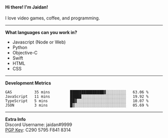 #### Hi there! I'm Jaidan!
I love video games, coffee, and programming.

---
**What languages can you work in?**<br>
- Javascript (Node or Web)
- Python
- Objective-C
- Swift
- HTML
- CSS

---
**Development Metrics**<br>
<!--START_SECTION:waka-->
```text
GAS          35 mins         ███████████████▓░░░░░░░░░   63.06 % 
JavaScript   11 mins         █████░░░░░░░░░░░░░░░░░░░░   19.92 % 
TypeScript   5 mins          ██▓░░░░░░░░░░░░░░░░░░░░░░   10.07 % 
JSON         3 mins          █▒░░░░░░░░░░░░░░░░░░░░░░░   05.69 % 
```
<!--END_SECTION:waka-->

---
**Extra Info**<br>
Discord Username: jaidan#9999  
[PGP Key](https://keybase.io/monotrix/pgp_keys.asc): C290 5795 F841 8314
